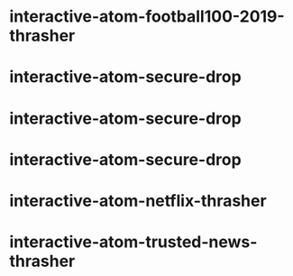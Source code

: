 # interactive-atom-football100-2019-thrasher
# interactive-atom-secure-drop
# interactive-atom-secure-drop
# interactive-atom-secure-drop
# interactive-atom-netflix-thrasher
# interactive-atom-trusted-news-thrasher
